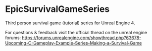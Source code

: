 # EpicSurvivalGameSeries
Third person survival game (tutorial) series for Unreal Engine 4.

For questions & feedback visit the official thread on the unreal engine forums: https://forums.unrealengine.com/showthread.php?63678-Upcoming-C-Gameplay-Example-Series-Making-a-Survival-Game